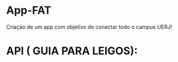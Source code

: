 # App-FAT

Criação de um app com objetivo de conectar todo o campus UERJ!
# API ( GUIA PARA LEIGOS):

